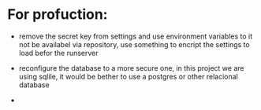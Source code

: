 # For profuction:

- remove the secret key from settings and use environment variables to it not be availabel via repository, use something to encript the settings to load befor the runserver

- reconfigure the database to a more secure one, in this project we are using sqlile, it would be bether to use a postgres or other relacional database

-
